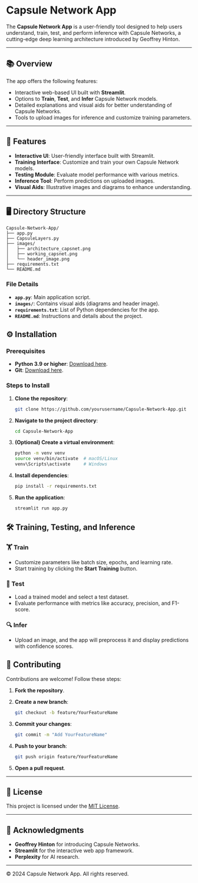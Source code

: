 # Capsule Network App

The **Capsule Network App** is a user-friendly tool designed to help users understand, train, test, and perform inference with Capsule Networks, a cutting-edge deep learning architecture introduced by Geoffrey Hinton.

---

## 📚 Overview

The app offers the following features:
- Interactive web-based UI built with **Streamlit**.
- Options to **Train**, **Test**, and **Infer** Capsule Network models.
- Detailed explanations and visual aids for better understanding of Capsule Networks.
- Tools to upload images for inference and customize training parameters.

---

## 🚀 Features

- **Interactive UI**: User-friendly interface built with Streamlit.
- **Training Interface**: Customize and train your own Capsule Network models.
- **Testing Module**: Evaluate model performance with various metrics.
- **Inference Tool**: Perform predictions on uploaded images.
- **Visual Aids**: Illustrative images and diagrams to enhance understanding.

---

## 🖥️ Directory Structure

```plaintext
Capsule-Network-App/
├── app.py
├── CapsuleLayers.py
├── images/
│   ├── architecture_capsnet.png
│   ├── working_capsnet.png
│   └── header_image.png
├── requirements.txt
└── README.md
```

### File Details

- **`app.py`**: Main application script.
- **`images/`**: Contains visual aids (diagrams and header image).
- **`requirements.txt`**: List of Python dependencies for the app.
- **`README.md`**: Instructions and details about the project.

## ⚙️ Installation

### Prerequisites

- **Python 3.9 or higher**: [Download here](https://www.python.org/downloads/).
- **Git**: [Download here](https://git-scm.com/downloads).

### Steps to Install

1. **Clone the repository**:
    ```bash
    git clone https://github.com/yourusername/Capsule-Network-App.git
    ```

2. **Navigate to the project directory**:
    ```bash
    cd Capsule-Network-App
    ```

3. **(Optional) Create a virtual environment**:
    ```bash
    python -m venv venv
    source venv/bin/activate  # macOS/Linux
    venv\Scripts\activate     # Windows
    ```

4. **Install dependencies**:
    ```bash
    pip install -r requirements.txt
    ```

5. **Run the application**:
    ```bash
    streamlit run app.py
    ```


## 🛠️ Training, Testing, and Inference

### 🏋️ Train
- Customize parameters like batch size, epochs, and learning rate.
- Start training by clicking the **Start Training** button.

### 🧪 Test
- Load a trained model and select a test dataset.
- Evaluate performance with metrics like accuracy, precision, and F1-score.

### 🔍 Infer
- Upload an image, and the app will preprocess it and display predictions with confidence scores.

## 🤝 Contributing

Contributions are welcome! Follow these steps:

1. **Fork the repository**.

2. **Create a new branch**:
    ```bash
    git checkout -b feature/YourFeatureName
    ```

3. **Commit your changes**:
    ```bash
    git commit -m "Add YourFeatureName"
    ```

4. **Push to your branch**:
    ```bash
    git push origin feature/YourFeatureName
    ```

5. **Open a pull request**.

---

## 📄 License

This project is licensed under the [MIT License](https://opensource.org/licenses/MIT).

---

## 🙏 Acknowledgments

- **Geoffrey Hinton** for introducing Capsule Networks.
- **Streamlit** for the interactive web app framework.
- **Perplexity** for AI research.

---

© 2024 Capsule Network App. All rights reserved.
